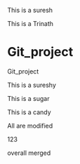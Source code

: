
This is a suresh

This is a Trinath

# Git_project
Git_project



This is a sureshy


This is a sugar

This is a candy


All are modified

123

overall merged


